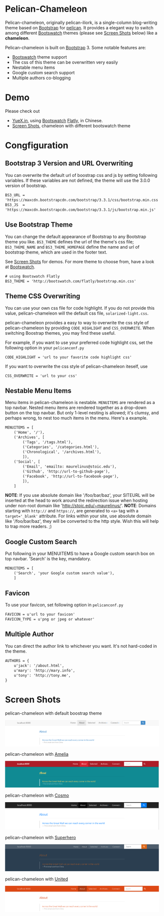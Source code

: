 # Pelican-Chameleon

Pelican-chameleon, originally pelican-iliork, is a single-column blog-writing theme based on [Bootstrap][] for [pelican][]. It provides a elegant way to switch among different [Bootswatch][] themes (please see [Screen Shots][] below) like a **chameleon**.

Pelican-chameleon is built on [Bootstrap][] 3. Some notable features are:

- [Bootswatch][] theme support
- The css of this theme can be overwritten very easily
- Nestable menu items
- Google custom search support
- Multiple authors co-blogging

# Demo

Please check out

* [YueX.in](http://yuex.in), using [Bootswatch][] [Flatly][], in Chinese.
* [Screen Shots][], chameleon with different bootswatch theme

# Congfiguration

## Bootstrap 3 Version and URL Overwriting

You can overwrite the default url of boostrap css and js by setting following variables. If these variables are not defined, the theme will use the 3.0.0 version of bootstrap.

    BS3_URL = 'https://maxcdn.bootstrapcdn.com/bootstrap/3.3.1/css/bootstrap.min.css'
    BS3_JS  = 'https://maxcdn.bootstrapcdn.com/bootstrap/3.3.1/js/bootstrap.min.js'

## Use Bootstrap Theme

You can change the default appearance of Bootstrap to any Bootstrap theme you like. `BS3_THEME` defines the url of the theme's css file; `BS3_THEME_NAME` and `BS3_THEME_HOMEPAGE` define the name and url of bootstrap theme, which are used in the footer text.

See [Screen Shots][] for demos. For more theme to choose from, have a look at [Bootswatch][].

    # using Bootswatch Flatly
    BS3_THEME = 'http://bootswatch.com/flatly/bootstrap.min.css'

## Theme CSS Overwriting

You can use your own css file for code highlight. If you do not provide this value, pelican-chameleon will the default css file, `solarized-light.css`.

pelican-chameleon provides a easy to way to overwrite the css style of pelican-chameleon by providing `CODE_HIGHLIGHT` and `CSS_OVERWRITE`. When switching Boostrap themes, you may find these useful.

For example, if you want to use your preferred code highlight css, set the following option in your `pelicanconf.py`

    CODE_HIGHLIGHT = 'url to your favorite code highlight css'

If you want to overwrite the css style of pelican-chameleon iteself, use

    CSS_OVERWRITE = 'url to your css'

## Nestable Menu Items

Menu items in pelican-chameleon is nestable. `MENUITEMS` are rendered as a top navbar. Nested menu items are rendered together as a drop-down button on the top navbar. But only 1-level nesting is allowed; it's clumsy, and perhaps wrong, to nest too much items in the menu. Here's a example.

    MENUITEMS = [
        ('Home', '/'),
        ('Archives', [
            ('Tags', '/tags.html'),
            ('Categories', '/categories.html'),
            ('Chronological', '/archives.html'),
            ]),
        ('Social', [
            ('Email', 'emailto: maurelinus@stoic.edu'),
            ('Github', 'http://url-to-github-page'),
            ('Facebook', 'http://url-to-facebook-page'),
            ]),
        ]

**NOTE**: If you use absolute domain like '/foo/bar/baz', your SITEURL will be inserted at the head to work around the redirection issue when hosting under non-root domain like 'http://stoic.edu/~maurelinus/'.
**NOTE**: Domains starting with `http://` and `https://`, are generated to `<a>` tag with a `target='_blank'` attribute. For links within your site, use absolute domain like '/foo/bar/baz', they will be converted to the http style. Wish this will help to trap more readers. ;)

## Google Custom Search

Put following in your MENUITEMS to have a Google custom search box on top navbar. 'Search' is the key, mandatory.

    MENUITEMS = [
        ('Search', 'your Google custom search value'),
        ]

## Favicon

To use your favicon, set following option in `pelicanconf.py`

    FAVICON = u'url to your favicon'
    FAVICON_TYPE = u'png or jpeg or whatever'

## Multiple Author
You can direct the author link to whichever you want. It's not hard-coded in the theme.

    AUTHORS = {
        u'jack': '/about.html',
        u'mary': 'http://mary.info',
        u'tony': 'http://tony.me',
    }

# Screen Shots

pelican-chameleon with default boostrap theme

![default](./screenshot/default.png)

pelican-chameleon with [Amelia][]

![amelia](./screenshot/amelia.png)

pelican-chameleon with [Cosmo][]

![cosmo](./screenshot/cosmo.png)

pelican-chameleon with [Superhero][]

![superhero](./screenshot/superhero.png)

pelican-chameleon with [United][]

![united](./screenshot/united.png)

[pelican]: https://github.com/getpelican/pelican
[Bootstrap]: http://getbootstrap.com
[Bootswatch]: http://bootswatch.com
[Flatly]: http://bootswatch.com/flatly/
[Amelia]: http://bootswatch.com/amelia/
[Cosmo]: http://bootswatch.com/cosmo/
[Superhero]: http://bootswatch.com/superhero/
[United]: http://bootswatch.com/united/
[Screen Shots]: #screen-shots
